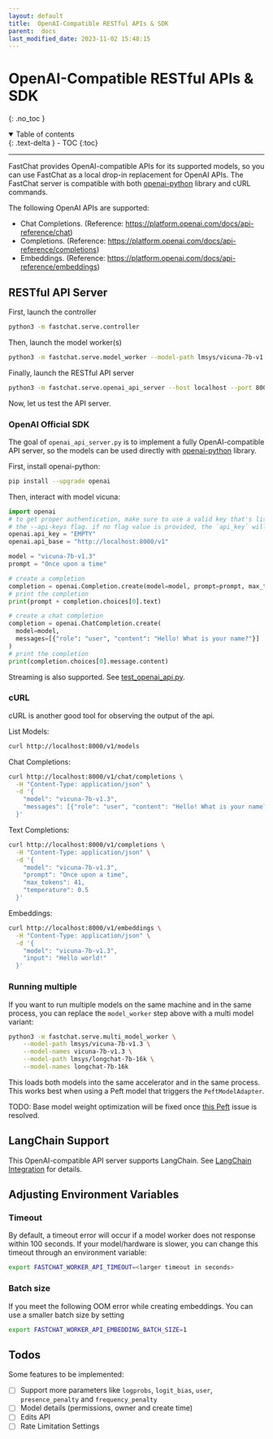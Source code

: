 ```yaml
---
layout: default
title:  OpenAI-Compatible RESTful APIs & SDK
parent:  docs
last_modified_date: 2023-11-02 15:48:15
---
```

# OpenAI-Compatible RESTful APIs & SDK
{: .no_toc }

<details open markdown="block">
  <summary>
    Table of contents
  </summary>
  {: .text-delta }
- TOC
{:toc}
</details>

---

FastChat provides OpenAI-compatible APIs for its supported models, so you can use FastChat as a local drop-in replacement for OpenAI APIs.
The FastChat server is compatible with both [openai-python](https://github.com/openai/openai-python) library and cURL commands.

The following OpenAI APIs are supported:
- Chat Completions. (Reference: https://platform.openai.com/docs/api-reference/chat)
- Completions. (Reference: https://platform.openai.com/docs/api-reference/completions)
- Embeddings. (Reference: https://platform.openai.com/docs/api-reference/embeddings)

## RESTful API Server
First, launch the controller

```bash
python3 -m fastchat.serve.controller
```

Then, launch the model worker(s)

```bash
python3 -m fastchat.serve.model_worker --model-path lmsys/vicuna-7b-v1.3
```

Finally, launch the RESTful API server

```bash
python3 -m fastchat.serve.openai_api_server --host localhost --port 8000
```

Now, let us test the API server.

### OpenAI Official SDK

The goal of `openai_api_server.py` is to implement a fully OpenAI-compatible API server, so the models can be used directly with [openai-python](https://github.com/openai/openai-python) library.

First, install openai-python:
```bash
pip install --upgrade openai
```

Then, interact with model vicuna:
```python
import openai
# to get proper authentication, make sure to use a valid key that's listed in
# the --api-keys flag. if no flag value is provided, the `api_key` will be ignored.
openai.api_key = "EMPTY"
openai.api_base = "http://localhost:8000/v1"

model = "vicuna-7b-v1.3"
prompt = "Once upon a time"

# create a completion
completion = openai.Completion.create(model=model, prompt=prompt, max_tokens=64)
# print the completion
print(prompt + completion.choices[0].text)

# create a chat completion
completion = openai.ChatCompletion.create(
  model=model,
  messages=[{"role": "user", "content": "Hello! What is your name?"}]
)
# print the completion
print(completion.choices[0].message.content)
```

Streaming is also supported. See [test_openai_api.py](../tests/test_openai_api.py).

### cURL
cURL is another good tool for observing the output of the api.

List Models:
```bash
curl http://localhost:8000/v1/models
```

Chat Completions:
```bash
curl http://localhost:8000/v1/chat/completions \
  -H "Content-Type: application/json" \
  -d '{
    "model": "vicuna-7b-v1.3",
    "messages": [{"role": "user", "content": "Hello! What is your name?"}]
  }'
```

Text Completions:
```bash
curl http://localhost:8000/v1/completions \
  -H "Content-Type: application/json" \
  -d '{
    "model": "vicuna-7b-v1.3",
    "prompt": "Once upon a time",
    "max_tokens": 41,
    "temperature": 0.5
  }'
```

Embeddings:
```bash
curl http://localhost:8000/v1/embeddings \
  -H "Content-Type: application/json" \
  -d '{
    "model": "vicuna-7b-v1.3",
    "input": "Hello world!"
  }'
```

### Running multiple 

If you want to run multiple models on the same machine and in the same process,
you can replace the `model_worker` step above with a multi model variant:

```bash
python3 -m fastchat.serve.multi_model_worker \
    --model-path lmsys/vicuna-7b-v1.3 \
    --model-names vicuna-7b-v1.3 \
    --model-path lmsys/longchat-7b-16k \
    --model-names longchat-7b-16k
```

This loads both models into the same accelerator and in the same process.  This
works best when using a Peft model that triggers the `PeftModelAdapter`.

TODO: Base model weight optimization will be fixed once [this
Peft](https://github.com/huggingface/peft/issues/430) issue is resolved.

## LangChain Support
This OpenAI-compatible API server supports LangChain. See [LangChain Integration](langchain_integration.md) for details.

## Adjusting Environment Variables

### Timeout
By default, a timeout error will occur if a model worker does not response within 100 seconds. If your model/hardware is slower, you can change this timeout through an environment variable: 

```bash
export FASTCHAT_WORKER_API_TIMEOUT=<larger timeout in seconds>
```

### Batch size
If you meet the following OOM error while creating embeddings. You can use a smaller batch size by setting

```bash
export FASTCHAT_WORKER_API_EMBEDDING_BATCH_SIZE=1
```

## Todos
Some features to be implemented:

- [ ] Support more parameters like `logprobs`, `logit_bias`, `user`, `presence_penalty` and `frequency_penalty`
- [ ] Model details (permissions, owner and create time)
- [ ] Edits API
- [ ] Rate Limitation Settings
